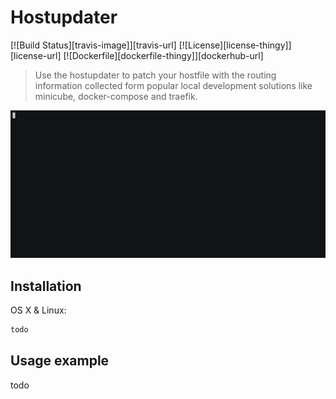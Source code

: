 # Hostupdater

[![Build Status][travis-image]][travis-url]
[![License][license-thingy]][license-url]
[![Dockerfile][dockerfile-thingy]][dockerhub-url]

> Use the hostupdater to patch your hostfile with the routing information collected form popular local development solutions like minicube, docker-compose and traefik.

![traefik example](./docs/traefik-example.gif)

## Installation

OS X & Linux:

```sh
todo
```

## Usage example

todo
